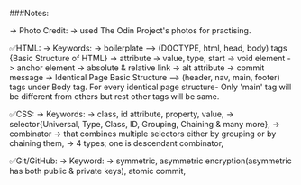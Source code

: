 ###Notes:

-> Photo Credit:
            -> used The Odin Project's photos for practising.

✅HTML:
-> Keywords:
            -> boilerplate --> (DOCTYPE, html, head, body) tags {Basic Structure of HTML}
            -> attribute
            -> value, type, start
            -> void element
            -> anchor element
            -> absolute & relative link
            -> alt attribute
            -> commit message
            -> Identical Page Basic Structure --> (header, nav, main, footer) tags under Body tag. For every identical page structure- Only 'main' tag will be different from others but rest other tags will be same. 
            

✅CSS:
-> Keywords:
            -> class, id attribute, property, value, 
            -> selector{Universal, Type, Class, ID, Grouping, Chaining & many more},
            -> combinator -> that combines multiple selectors either by grouping or by chaining them,
                          -> 4 types; one is descendant combinator,


✅Git/GitHub:
-> Keyword:
            -> symmetric, asymmetric encryption(asymmetric has both public & private keys), atomic commit,
